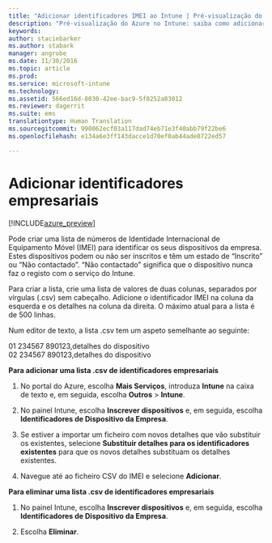 ```yaml
---
title: "Adicionar identificadores IMEI ao Intune | Pré-visualização do Azure no Intune | Documentos da Microsoft"
description: "Pré-visualização do Azure no Intune: saiba como adicionar identificadores empresariais (números IMEI) ao Microsoft Intune. "
keywords: 
author: staciebarker
ms.author: stabark
manager: angrobe
ms.date: 11/30/2016
ms.topic: article
ms.prod: 
ms.service: microsoft-intune
ms.technology: 
ms.assetid: 566ed16d-8030-42ee-bac9-5f8252a83012
ms.reviewer: dagerrit
ms.suite: ems
translationtype: Human Translation
ms.sourcegitcommit: 990062ecf03a117dad74eb71e3f40abb79f22be6
ms.openlocfilehash: e134a6e3ff143dacce1d70ef0ab44ade0722ed57

---
```


# <a name="add-corporate-identifiers"></a>Adicionar identificadores empresariais

[!INCLUDE[azure_preview](../includes/azure_preview.md)]

Pode criar uma lista de números de Identidade Internacional de Equipamento Móvel (IMEI) para identificar os seus dispositivos da empresa. Estes dispositivos podem ou não ser inscritos e têm um estado de “Inscrito” ou “Não contactado”. “Não contactado” significa que o dispositivo nunca faz o registo com o serviço do Intune.

Para criar a lista, crie uma lista de valores de duas colunas, separados por vírgulas (.csv) sem cabeçalho. Adicione o identificador IMEI na coluna da esquerda e os detalhes na coluna da direita. O máximo atual para a lista é de 500 linhas.

Num editor de texto, a lista .csv tem um aspeto semelhante ao seguinte:

01 234567 890123,detalhes do dispositivo</br>
02 234567 890123,detalhes do dispositivo

**Para adicionar uma lista .csv de identificadores empresariais**

1. No portal do Azure, escolha **Mais Serviços**, introduza **Intune** na caixa de texto e, em seguida, escolha **Outros** > **Intune**.

2. No painel Intune, escolha **Inscrever dispositivos** e, em seguida, escolha **Identificadores de Dispositivo da Empresa**.

3. Se estiver a importar um ficheiro com novos detalhes que vão substituir os existentes, selecione **Substituir detalhes para os identificadores existentes** para que os novos detalhes substituam os detalhes existentes.

4. Navegue até ao ficheiro CSV do IMEI e selecione **Adicionar**.

**Para eliminar uma lista .csv de identificadores empresariais**

1. No painel Intune, escolha **Inscrever dispositivos** e, em seguida, escolha **Identificadores de Dispositivo da Empresa**.

2. Escolha **Eliminar**.



<!--HONumber=Feb17_HO1-->


